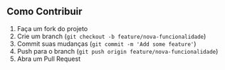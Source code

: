 ## Como Contribuir

1. Faça um fork do projeto
2. Crie um branch (`git checkout -b feature/nova-funcionalidade`)
3. Commit suas mudanças (`git commit -m 'Add some feature'`)
4. Push para o branch (`git push origin feature/nova-funcionalidade`)
5. Abra um Pull Request